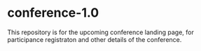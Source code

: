 # conference-1.0
This repository is for the upcoming conference landing page, for participance registraton and other details of the conference. 
